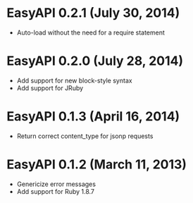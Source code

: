 # EasyAPI 0.2.1 (July 30, 2014) #

* Auto-load without the need for a require statement

# EasyAPI 0.2.0 (July 28, 2014) #

* Add support for new block-style syntax
* Add support for JRuby

# EasyAPI 0.1.3 (April 16, 2014) #

* Return correct content_type for jsonp requests

# EasyAPI 0.1.2 (March 11, 2013) #

* Genericize error messages
* Add support for Ruby 1.8.7